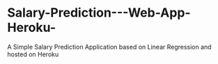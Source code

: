 # Salary-Prediction---Web-App-Heroku-
A Simple Salary Prediction Application based on Linear Regression and hosted on Heroku
